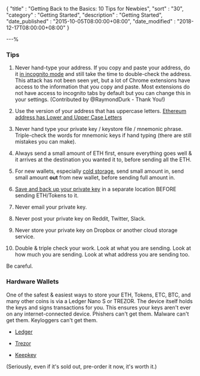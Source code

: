{
"title" : "Getting Back to the Basics: 10 Tips for Newbies",
"sort" : "30",
"category" : "Getting Started",
"description" : "Getting Started",
"date_published" : "2015-10-05T08:00:00+08:00",
"date_modified"  : "2018-12-17T08:00:00+08:00"
}

---%

### Tips

1. Never hand-type your address. If you copy and paste your address, do it [in incognito mode](https://www.wikihow.com/Activate-Incognito-Mode) and still take the time to double-check the address. This attack has not been seen yet, but a lot of Chrome extensions have access to the information that you copy and paste. Most extensions do not have access to incognito tabs by default but you can change this in your settings. (Contributed by @RaymondDurk - Thank You!)

2. Use the version of your address that has uppercase letters. [Ethereum address has Lower and Upper Case Letters](https://support.mycrypto.com/addresses/my-ethereum-address-has-uppercase-and-lowercase-letters.html)

3. Never hand type your private key / keystore file / mnemonic phrase. Triple-check the words for mnemonic keys if hand typing (there are still mistakes you can make).

4. Always send a small amount of ETH first, ensure everything goes well & it arrives at the destination you wanted it to, before sending all the ETH.

5. For new wallets, especially [cold storage](https://support.mycrypto.com/offline/ethereum-cold-storage-with-mycrypto.html), send small amount in, send small amount **out** from new wallet, before sending full amount in.

6. [Save and back up your private key](https://support.mycrypto.com/getting-started/backing-up-your-new-wallet.html) in a separate location BEFORE sending ETH/Tokens to it.

7. Never email your private key.

8. Never post your private key on Reddit, Twitter, Slack.

9. Never store your private key on Dropbox or another cloud storage service.

10. Double & triple check your work. Look at what you are sending. Look at how much you are sending. Look at what address you are sending too.

Be careful.

### Hardware Wallets

One of the safest & easiest ways to store your ETH, Tokens, ETC, BTC, and many other coins is via a Ledger Nano S or TREZOR. The device itself holds the keys and signs transactions for you. This ensures your keys aren't ever on any internet-connected device. Phishers can't get them. Malware can't get them. Keyloggers can't get them.

- [Ledger](https://www.ledgerwallet.com/r/1985?path=/products/)

- [Trezor](https://shop.trezor.io/?offer_id=10&aff_id=1735)

- [Keepkey](http://keepkey.go2cloud.org/aff_c?offer_id=1&aff_id=4086)

(Seriously, even if it's sold out, pre-order it now, it's worth it.)
